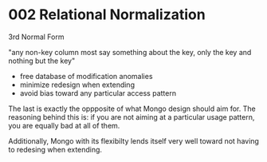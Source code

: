 # 002 Relational Normalization

3rd Normal Form

"any non-key column most say something about the key, only the key and nothing but the key"

- free database of modification anomalies
- minimize redesign when extending
- avoid bias toward any particular access pattern 

The last is exactly the oppposite of what Mongo design should aim for. The reasoning behind this is: if you are not aiming at a particular usage pattern, you are equally bad at all of them.

Additionally, Mongo with its flexibilty lends itself very well toward not having to redesing when extending.
